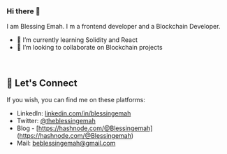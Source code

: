 ### Hi there 👋


I am Blessing Emah. I m a frontend developer and a Blockchain Developer.
- 🌱 I’m currently learning Solidity and React
- 👯 I’m looking to collaborate on Blockchain projects 

&nbsp;

## :handshake:   Let's Connect
If you wish, you can find me on these platforms:

- LinkedIn: [linkedin.com/in/blessingemah](https://linkedin.com/in/blessingemah)
- Twitter: [@theblessingemah](https://twitter.com/theblessingemah)
- Blog - [https://hashnode.com/@Blessingemah] (https://hashnode.com/@Blessingemah)
- Mail: beblessingemah@gmail.com
